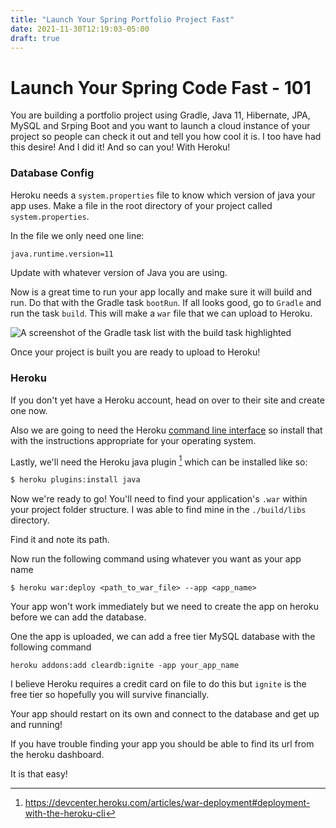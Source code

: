 ```yaml
---
title: "Launch Your Spring Portfolio Project Fast"
date: 2021-11-30T12:19:03-05:00
draft: true
---
```


# Launch Your Spring Code Fast - 101
You are building a portfolio project using Gradle, Java 11, Hibernate, JPA, MySQL and Srping Boot and you want to launch a cloud instance of your project so people can check it out and tell you how cool it is. I too have had this desire! And I did it! And so can you! With Heroku!

### Database Config
Heroku needs a `system.properties` file to know which version of java your app uses. 
Make a file in the root directory of your project called `system.properties`.

In the file we only need one line: 
```bash
java.runtime.version=11
```
Update with whatever version of Java you are using.

Now is a great time to run your app locally and make sure it will build and run. Do that with the Gradle task `bootRun`. If all looks good, go to `Gradle` and run the task `build`. This will make a `war` file that we can upload to Heroku.

![A screenshot of the Gradle task list with the build task highlighted](/Launch-Your-Spring-Portfolio-Project/gradle-build.png)

Once your project is built you are ready to upload to Heroku!

### Heroku

If you don't yet have a Heroku account, head on over to their site and create one now.

Also we are going to need the Heroku [command line interface](https://devcenter.heroku.com/articles/heroku-cli) so install that with the instructions appropriate for your operating system.

Lastly, we'll need the Heroku java plugin [^bignote] which can be installed like so:

```bash
$ heroku plugins:install java
```
Now we're ready to go!
You'll need to find your application's `.war` within your project folder structure. I was able to find mine in the `./build/libs` directory.

Find it and note its path. 

Now run the following command using whatever you want as your app name
```
$ heroku war:deploy <path_to_war_file> --app <app_name>
```
Your app won't work immediately but we need to create the app on heroku before we can add the database.

One the app is uploaded, we can add a free tier MySQL database with the following command

`heroku addons:add cleardb:ignite -app your_app_name`

I believe Heroku requires a credit card on file to do this but `ignite` is the free tier so hopefully you will survive financially.

Your app should restart on its own and connect to the database and get up and running!

If you have trouble finding your app you should be able to find its url from the heroku dashboard.

It is that easy!

[^bignote]: https://devcenter.heroku.com/articles/war-deployment#deployment-with-the-heroku-cli